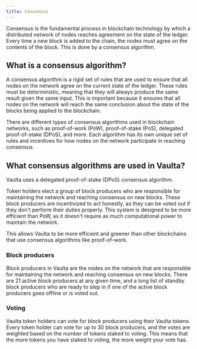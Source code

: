 ```yaml
---
title: Consensus
---
```


Consensus is the fundamental process in blockchain technology by which a distributed network of 
nodes reaches agreement on the state of the ledger. Every time a new block is added to the chain,
the nodes must agree on the contents of the block. This is done by a consensus algorithm.

## What is a consensus algorithm?

A consensus algorithm is a rigid set of rules that are used to ensure that all nodes on the 
network agree on the current state of the ledger. These rules must be deterministic, meaning
that they will always produce the same result given the same input. This is important because
it ensures that all nodes on the network will reach the same conclusion about the state of the
blocks being applied to the blockchain.

There are different types of consensus algorithms used in blockchain networks, such as proof-of-work (PoW), 
proof-of-stake (PoS), delegated proof-of-stake (DPoS), and more. Each algorithm has its own unique set of 
rules and incentives for how nodes on the network participate in reaching consensus.


## What consensus algorithms are used in Vaulta?

Vaulta uses a delegated proof-of-stake (DPoS) consensus algorithm. 

Token holders elect a group of block producers who are responsible for maintaining the network and reaching consensus 
on new blocks. These block producers are incentivized to act honestly, as they can be voted out if they don't perform 
their duties properly. This system is designed to be more efficient than PoW, as it doesn't require as much computational 
power to maintain the network.

This allows Vaulta to be more efficient and greener than other blockchains that use consensus algorithms like proof-of-work.

### Block producers

Block producers in Vaulta are the nodes on the network that are responsible for maintaining the network and reaching consensus
on new blocks. There are 21 active block producers at any given time, and a long list of standby block producers who are
ready to step in if one of the active block producers goes offline or is voted out.

### Voting

Vaulta token holders can vote for block producers using their Vaulta tokens. Every token holder can vote for up to 30 block producers,
and the votes are weighted based on the number of tokens staked to voting. This means that the more tokens you have staked to voting,
the more weight your vote has.



